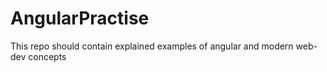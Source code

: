 # AngularPractise
This repo should contain explained examples of angular and modern web-dev concepts

